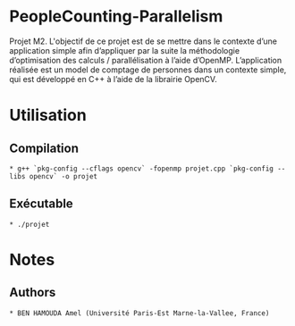 PeopleCounting-Parallelism
==========================
Projet M2.
L'objectif de ce projet est de se mettre dans le contexte d’une application simple afin d’appliquer par la suite la méthodologie d’optimisation des calculs / parallélisation à l’aide d’OpenMP.
L’application réalisée est un model de comptage de personnes dans un contexte simple, qui est développé en C++ à l’aide de la librairie OpenCV.

Utilisation
===========
## Compilation
	* g++ `pkg-config --cflags opencv` -fopenmp projet.cpp `pkg-config --libs opencv` -o projet

## Exécutable
	* ./projet

Notes
=====

## Authors
    * BEN HAMOUDA Amel (Université Paris-Est Marne-la-Vallee, France)
